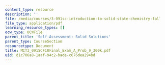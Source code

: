 ```yaml
---
content_type: resource
description: ''
file: /media/courses/3-091sc-introduction-to-solid-state-chemistry-fall-2010/d1c706a81aaf94c2badec676dea294bd_MIT3_091SCF10Final_Exam_A_Prob_9_300k.pdf
file_type: application/pdf
learning_resource_types: []
ocw_type: OCWFile
parent_title: 'Self-Assessment: Solid Solutions'
parent_type: CourseSection
resourcetype: Document
title: MIT3_091SCF10Final_Exam_A_Prob_9_300k.pdf
uid: d1c706a8-1aaf-94c2-bade-c676dea294bd
---
```

